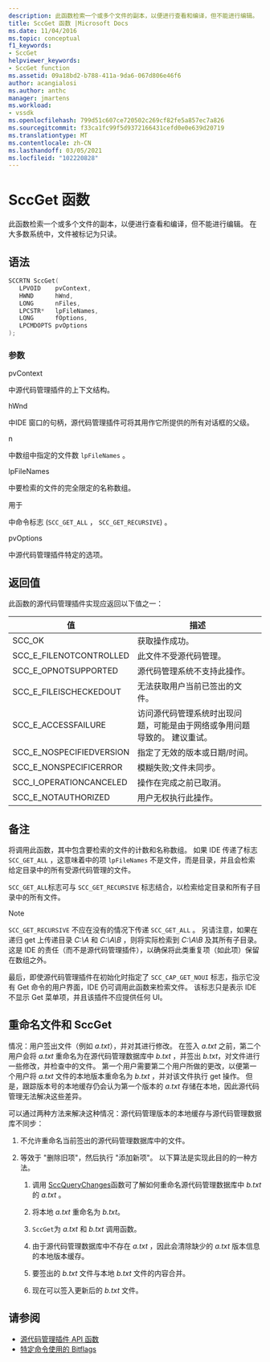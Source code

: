 ```yaml
---
description: 此函数检索一个或多个文件的副本，以便进行查看和编译，但不能进行编辑。
title: SccGet 函数 |Microsoft Docs
ms.date: 11/04/2016
ms.topic: conceptual
f1_keywords:
- SccGet
helpviewer_keywords:
- SccGet function
ms.assetid: 09a18bd2-b788-411a-9da6-067d806e46f6
author: acangialosi
ms.author: anthc
manager: jmartens
ms.workload:
- vssdk
ms.openlocfilehash: 799d51c607ce720502c269cf82fe5a857ec7a826
ms.sourcegitcommit: f33ca1fc99f5d9372166431cefd0e0e639d20719
ms.translationtype: MT
ms.contentlocale: zh-CN
ms.lasthandoff: 03/05/2021
ms.locfileid: "102220828"
---
```

# <a name="sccget-function"></a>SccGet 函数
此函数检索一个或多个文件的副本，以便进行查看和编译，但不能进行编辑。 在大多数系统中，文件被标记为只读。

## <a name="syntax"></a>语法

```cpp
SCCRTN SccGet(
   LPVOID    pvContext,
   HWND      hWnd,
   LONG      nFiles,
   LPCSTR*   lpFileNames,
   LONG      fOptions,
   LPCMDOPTS pvOptions
);
```

### <a name="parameters"></a>参数
 pvContext

中源代码管理插件的上下文结构。

 hWnd

中IDE 窗口的句柄，源代码管理插件可将其用作它所提供的所有对话框的父级。

 n

中数组中指定的文件数 `lpFileNames` 。

 lpFileNames

中要检索的文件的完全限定的名称数组。

 用于

中命令标志 (`SCC_GET_ALL` ， `SCC_GET_RECURSIVE`) 。

 pvOptions

中源代码管理插件特定的选项。

## <a name="return-value"></a>返回值
 此函数的源代码管理插件实现应返回以下值之一：

|值|描述|
|-----------|-----------------|
|SCC_OK|获取操作成功。|
|SCC_E_FILENOTCONTROLLED|此文件不受源代码管理。|
|SCC_E_OPNOTSUPPORTED|源代码管理系统不支持此操作。|
|SCC_E_FILEISCHECKEDOUT|无法获取用户当前已签出的文件。|
|SCC_E_ACCESSFAILURE|访问源代码管理系统时出现问题，可能是由于网络或争用问题导致的。 建议重试。|
|SCC_E_NOSPECIFIEDVERSION|指定了无效的版本或日期/时间。|
|SCC_E_NONSPECIFICERROR|模糊失败;文件未同步。|
|SCC_I_OPERATIONCANCELED|操作在完成之前已取消。|
|SCC_E_NOTAUTHORIZED|用户无权执行此操作。|

## <a name="remarks"></a>备注
 将调用此函数，其中包含要检索的文件的计数和名称数组。 如果 IDE 传递了标志 `SCC_GET_ALL` ，这意味着中的项 `lpFileNames` 不是文件，而是目录，并且会检索给定目录中的所有受源代码管理的文件。

 `SCC_GET_ALL`标志可与 `SCC_GET_RECURSIVE` 标志结合，以检索给定目录和所有子目录中的所有文件。

> [!NOTE]
> `SCC_GET_RECURSIVE` 不应在没有的情况下传递 `SCC_GET_ALL` 。 另请注意，如果在递归 get 上传递目录 *C:\A* 和 *C:\A\B* ，则将实际检索到 *C:\A\B* 及其所有子目录。 这是 IDE 的责任（而不是源代码管理插件），以确保将此类重复项（如此项）保留在数组之外。

 最后，即使源代码管理插件在初始化时指定了 `SCC_CAP_GET_NOUI` 标志，指示它没有 Get 命令的用户界面，IDE 仍可调用此函数来检索文件。 该标志只是表示 IDE 不显示 Get 菜单项，并且该插件不应提供任何 UI。

## <a name="rename-files-and-sccget"></a>重命名文件和 SccGet
 情况：用户签出文件（例如 *a.txt*），并对其进行修改。 在签入 *a.txt* 之前，第二个用户会将 *a.txt* 重命名为在源代码管理数据库中 *b.txt* ，并签出 *b.txt*，对文件进行一些修改，并检查中的文件。 第一个用户需要第二个用户所做的更改，以便第一个用户将 *a.txt* 文件的本地版本重命名为 *b.txt* ，并对该文件执行 get 操作。 但是，跟踪版本号的本地缓存仍会认为第一个版本的 *a.txt* 存储在本地，因此源代码管理无法解决这些差异。

 可以通过两种方法来解决这种情况：源代码管理版本的本地缓存与源代码管理数据库不同步：

1. 不允许重命名当前签出的源代码管理数据库中的文件。

2. 等效于 "删除旧项"，然后执行 "添加新项"。 以下算法是实现此目的的一种方法。

    1. 调用 [SccQueryChanges](../extensibility/sccquerychanges-function.md)函数可了解如何重命名源代码管理数据库中 *b.txt* 的 *a.txt* 。

    2. 将本地 *a.txt* 重命名为 *b.txt*。

    3. `SccGet`为 *a.txt* 和 *b.txt* 调用函数。

    4. 由于源代码管理数据库中不存在 *a.txt* ，因此会清除缺少的 *a.txt* 版本信息的本地版本缓存。

    5. 要签出的 *b.txt* 文件与本地 *b.txt* 文件的内容合并。

    6. 现在可以签入更新后的 *b.txt* 文件。

## <a name="see-also"></a>请参阅
- [源代码管理插件 API 函数](../extensibility/source-control-plug-in-api-functions.md)
- [特定命令使用的 Bitflags](../extensibility/bitflags-used-by-specific-commands.md)
